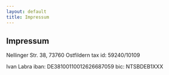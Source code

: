 ```yaml
---
layout: default
title: Impressum
---
```

## Impressum

Nellinger Str. 38, 73760 Ostfildern
tax id: 59240/10109

Ivan Labra
iban: DE38100110012626687059
bic: NTSBDEB1XXX
